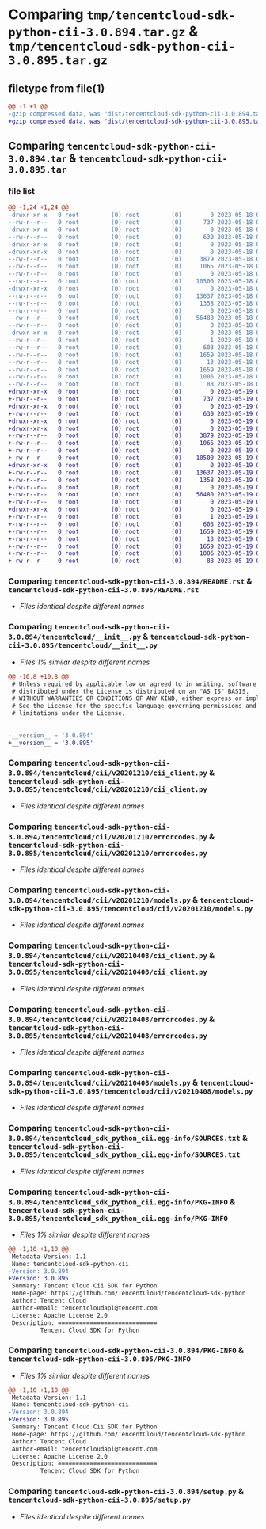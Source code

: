 # Comparing `tmp/tencentcloud-sdk-python-cii-3.0.894.tar.gz` & `tmp/tencentcloud-sdk-python-cii-3.0.895.tar.gz`

## filetype from file(1)

```diff
@@ -1 +1 @@
-gzip compressed data, was "dist/tencentcloud-sdk-python-cii-3.0.894.tar", last modified: Thu May 18 00:20:44 2023, max compression
+gzip compressed data, was "dist/tencentcloud-sdk-python-cii-3.0.895.tar", last modified: Fri May 19 02:46:09 2023, max compression
```

## Comparing `tencentcloud-sdk-python-cii-3.0.894.tar` & `tencentcloud-sdk-python-cii-3.0.895.tar`

### file list

```diff
@@ -1,24 +1,24 @@
-drwxr-xr-x   0 root         (0) root         (0)        0 2023-05-18 00:20:44.000000 tencentcloud-sdk-python-cii-3.0.894/
--rw-r--r--   0 root         (0) root         (0)      737 2023-05-18 00:20:44.000000 tencentcloud-sdk-python-cii-3.0.894/README.rst
-drwxr-xr-x   0 root         (0) root         (0)        0 2023-05-18 00:20:44.000000 tencentcloud-sdk-python-cii-3.0.894/tencentcloud/
--rw-r--r--   0 root         (0) root         (0)      630 2023-05-18 00:20:44.000000 tencentcloud-sdk-python-cii-3.0.894/tencentcloud/__init__.py
-drwxr-xr-x   0 root         (0) root         (0)        0 2023-05-18 00:20:44.000000 tencentcloud-sdk-python-cii-3.0.894/tencentcloud/cii/
-drwxr-xr-x   0 root         (0) root         (0)        0 2023-05-18 00:20:44.000000 tencentcloud-sdk-python-cii-3.0.894/tencentcloud/cii/v20201210/
--rw-r--r--   0 root         (0) root         (0)     3879 2023-05-18 00:20:44.000000 tencentcloud-sdk-python-cii-3.0.894/tencentcloud/cii/v20201210/cii_client.py
--rw-r--r--   0 root         (0) root         (0)     1065 2023-05-18 00:20:44.000000 tencentcloud-sdk-python-cii-3.0.894/tencentcloud/cii/v20201210/errorcodes.py
--rw-r--r--   0 root         (0) root         (0)        0 2023-05-18 00:20:44.000000 tencentcloud-sdk-python-cii-3.0.894/tencentcloud/cii/v20201210/__init__.py
--rw-r--r--   0 root         (0) root         (0)    10500 2023-05-18 00:20:44.000000 tencentcloud-sdk-python-cii-3.0.894/tencentcloud/cii/v20201210/models.py
-drwxr-xr-x   0 root         (0) root         (0)        0 2023-05-18 00:20:44.000000 tencentcloud-sdk-python-cii-3.0.894/tencentcloud/cii/v20210408/
--rw-r--r--   0 root         (0) root         (0)    13637 2023-05-18 00:20:44.000000 tencentcloud-sdk-python-cii-3.0.894/tencentcloud/cii/v20210408/cii_client.py
--rw-r--r--   0 root         (0) root         (0)     1358 2023-05-18 00:20:44.000000 tencentcloud-sdk-python-cii-3.0.894/tencentcloud/cii/v20210408/errorcodes.py
--rw-r--r--   0 root         (0) root         (0)        0 2023-05-18 00:20:44.000000 tencentcloud-sdk-python-cii-3.0.894/tencentcloud/cii/v20210408/__init__.py
--rw-r--r--   0 root         (0) root         (0)    56480 2023-05-18 00:20:44.000000 tencentcloud-sdk-python-cii-3.0.894/tencentcloud/cii/v20210408/models.py
--rw-r--r--   0 root         (0) root         (0)        0 2023-05-18 00:20:44.000000 tencentcloud-sdk-python-cii-3.0.894/tencentcloud/cii/__init__.py
-drwxr-xr-x   0 root         (0) root         (0)        0 2023-05-18 00:20:44.000000 tencentcloud-sdk-python-cii-3.0.894/tencentcloud_sdk_python_cii.egg-info/
--rw-r--r--   0 root         (0) root         (0)        1 2023-05-18 00:20:44.000000 tencentcloud-sdk-python-cii-3.0.894/tencentcloud_sdk_python_cii.egg-info/dependency_links.txt
--rw-r--r--   0 root         (0) root         (0)      603 2023-05-18 00:20:44.000000 tencentcloud-sdk-python-cii-3.0.894/tencentcloud_sdk_python_cii.egg-info/SOURCES.txt
--rw-r--r--   0 root         (0) root         (0)     1659 2023-05-18 00:20:44.000000 tencentcloud-sdk-python-cii-3.0.894/tencentcloud_sdk_python_cii.egg-info/PKG-INFO
--rw-r--r--   0 root         (0) root         (0)       13 2023-05-18 00:20:44.000000 tencentcloud-sdk-python-cii-3.0.894/tencentcloud_sdk_python_cii.egg-info/top_level.txt
--rw-r--r--   0 root         (0) root         (0)     1659 2023-05-18 00:20:44.000000 tencentcloud-sdk-python-cii-3.0.894/PKG-INFO
--rw-r--r--   0 root         (0) root         (0)     1006 2023-05-18 00:20:44.000000 tencentcloud-sdk-python-cii-3.0.894/setup.py
--rw-r--r--   0 root         (0) root         (0)       88 2023-05-18 00:20:44.000000 tencentcloud-sdk-python-cii-3.0.894/setup.cfg
+drwxr-xr-x   0 root         (0) root         (0)        0 2023-05-19 02:46:09.000000 tencentcloud-sdk-python-cii-3.0.895/
+-rw-r--r--   0 root         (0) root         (0)      737 2023-05-19 02:46:09.000000 tencentcloud-sdk-python-cii-3.0.895/README.rst
+drwxr-xr-x   0 root         (0) root         (0)        0 2023-05-19 02:46:09.000000 tencentcloud-sdk-python-cii-3.0.895/tencentcloud/
+-rw-r--r--   0 root         (0) root         (0)      630 2023-05-19 02:46:09.000000 tencentcloud-sdk-python-cii-3.0.895/tencentcloud/__init__.py
+drwxr-xr-x   0 root         (0) root         (0)        0 2023-05-19 02:46:09.000000 tencentcloud-sdk-python-cii-3.0.895/tencentcloud/cii/
+drwxr-xr-x   0 root         (0) root         (0)        0 2023-05-19 02:46:09.000000 tencentcloud-sdk-python-cii-3.0.895/tencentcloud/cii/v20201210/
+-rw-r--r--   0 root         (0) root         (0)     3879 2023-05-19 02:46:09.000000 tencentcloud-sdk-python-cii-3.0.895/tencentcloud/cii/v20201210/cii_client.py
+-rw-r--r--   0 root         (0) root         (0)     1065 2023-05-19 02:46:09.000000 tencentcloud-sdk-python-cii-3.0.895/tencentcloud/cii/v20201210/errorcodes.py
+-rw-r--r--   0 root         (0) root         (0)        0 2023-05-19 02:46:09.000000 tencentcloud-sdk-python-cii-3.0.895/tencentcloud/cii/v20201210/__init__.py
+-rw-r--r--   0 root         (0) root         (0)    10500 2023-05-19 02:46:09.000000 tencentcloud-sdk-python-cii-3.0.895/tencentcloud/cii/v20201210/models.py
+drwxr-xr-x   0 root         (0) root         (0)        0 2023-05-19 02:46:09.000000 tencentcloud-sdk-python-cii-3.0.895/tencentcloud/cii/v20210408/
+-rw-r--r--   0 root         (0) root         (0)    13637 2023-05-19 02:46:09.000000 tencentcloud-sdk-python-cii-3.0.895/tencentcloud/cii/v20210408/cii_client.py
+-rw-r--r--   0 root         (0) root         (0)     1358 2023-05-19 02:46:09.000000 tencentcloud-sdk-python-cii-3.0.895/tencentcloud/cii/v20210408/errorcodes.py
+-rw-r--r--   0 root         (0) root         (0)        0 2023-05-19 02:46:09.000000 tencentcloud-sdk-python-cii-3.0.895/tencentcloud/cii/v20210408/__init__.py
+-rw-r--r--   0 root         (0) root         (0)    56480 2023-05-19 02:46:09.000000 tencentcloud-sdk-python-cii-3.0.895/tencentcloud/cii/v20210408/models.py
+-rw-r--r--   0 root         (0) root         (0)        0 2023-05-19 02:46:09.000000 tencentcloud-sdk-python-cii-3.0.895/tencentcloud/cii/__init__.py
+drwxr-xr-x   0 root         (0) root         (0)        0 2023-05-19 02:46:09.000000 tencentcloud-sdk-python-cii-3.0.895/tencentcloud_sdk_python_cii.egg-info/
+-rw-r--r--   0 root         (0) root         (0)        1 2023-05-19 02:46:09.000000 tencentcloud-sdk-python-cii-3.0.895/tencentcloud_sdk_python_cii.egg-info/dependency_links.txt
+-rw-r--r--   0 root         (0) root         (0)      603 2023-05-19 02:46:09.000000 tencentcloud-sdk-python-cii-3.0.895/tencentcloud_sdk_python_cii.egg-info/SOURCES.txt
+-rw-r--r--   0 root         (0) root         (0)     1659 2023-05-19 02:46:09.000000 tencentcloud-sdk-python-cii-3.0.895/tencentcloud_sdk_python_cii.egg-info/PKG-INFO
+-rw-r--r--   0 root         (0) root         (0)       13 2023-05-19 02:46:09.000000 tencentcloud-sdk-python-cii-3.0.895/tencentcloud_sdk_python_cii.egg-info/top_level.txt
+-rw-r--r--   0 root         (0) root         (0)     1659 2023-05-19 02:46:09.000000 tencentcloud-sdk-python-cii-3.0.895/PKG-INFO
+-rw-r--r--   0 root         (0) root         (0)     1006 2023-05-19 02:46:09.000000 tencentcloud-sdk-python-cii-3.0.895/setup.py
+-rw-r--r--   0 root         (0) root         (0)       88 2023-05-19 02:46:09.000000 tencentcloud-sdk-python-cii-3.0.895/setup.cfg
```

### Comparing `tencentcloud-sdk-python-cii-3.0.894/README.rst` & `tencentcloud-sdk-python-cii-3.0.895/README.rst`

 * *Files identical despite different names*

### Comparing `tencentcloud-sdk-python-cii-3.0.894/tencentcloud/__init__.py` & `tencentcloud-sdk-python-cii-3.0.895/tencentcloud/__init__.py`

 * *Files 1% similar despite different names*

```diff
@@ -10,8 +10,8 @@
 # Unless required by applicable law or agreed to in writing, software
 # distributed under the License is distributed on an "AS IS" BASIS,
 # WITHOUT WARRANTIES OR CONDITIONS OF ANY KIND, either express or implied.
 # See the License for the specific language governing permissions and
 # limitations under the License.
 
 
-__version__ = '3.0.894'
+__version__ = '3.0.895'
```

### Comparing `tencentcloud-sdk-python-cii-3.0.894/tencentcloud/cii/v20201210/cii_client.py` & `tencentcloud-sdk-python-cii-3.0.895/tencentcloud/cii/v20201210/cii_client.py`

 * *Files identical despite different names*

### Comparing `tencentcloud-sdk-python-cii-3.0.894/tencentcloud/cii/v20201210/errorcodes.py` & `tencentcloud-sdk-python-cii-3.0.895/tencentcloud/cii/v20201210/errorcodes.py`

 * *Files identical despite different names*

### Comparing `tencentcloud-sdk-python-cii-3.0.894/tencentcloud/cii/v20201210/models.py` & `tencentcloud-sdk-python-cii-3.0.895/tencentcloud/cii/v20201210/models.py`

 * *Files identical despite different names*

### Comparing `tencentcloud-sdk-python-cii-3.0.894/tencentcloud/cii/v20210408/cii_client.py` & `tencentcloud-sdk-python-cii-3.0.895/tencentcloud/cii/v20210408/cii_client.py`

 * *Files identical despite different names*

### Comparing `tencentcloud-sdk-python-cii-3.0.894/tencentcloud/cii/v20210408/errorcodes.py` & `tencentcloud-sdk-python-cii-3.0.895/tencentcloud/cii/v20210408/errorcodes.py`

 * *Files identical despite different names*

### Comparing `tencentcloud-sdk-python-cii-3.0.894/tencentcloud/cii/v20210408/models.py` & `tencentcloud-sdk-python-cii-3.0.895/tencentcloud/cii/v20210408/models.py`

 * *Files identical despite different names*

### Comparing `tencentcloud-sdk-python-cii-3.0.894/tencentcloud_sdk_python_cii.egg-info/SOURCES.txt` & `tencentcloud-sdk-python-cii-3.0.895/tencentcloud_sdk_python_cii.egg-info/SOURCES.txt`

 * *Files identical despite different names*

### Comparing `tencentcloud-sdk-python-cii-3.0.894/tencentcloud_sdk_python_cii.egg-info/PKG-INFO` & `tencentcloud-sdk-python-cii-3.0.895/tencentcloud_sdk_python_cii.egg-info/PKG-INFO`

 * *Files 1% similar despite different names*

```diff
@@ -1,10 +1,10 @@
 Metadata-Version: 1.1
 Name: tencentcloud-sdk-python-cii
-Version: 3.0.894
+Version: 3.0.895
 Summary: Tencent Cloud Cii SDK for Python
 Home-page: https://github.com/TencentCloud/tencentcloud-sdk-python
 Author: Tencent Cloud
 Author-email: tencentcloudapi@tencent.com
 License: Apache License 2.0
 Description: ============================
         Tencent Cloud SDK for Python
```

### Comparing `tencentcloud-sdk-python-cii-3.0.894/PKG-INFO` & `tencentcloud-sdk-python-cii-3.0.895/PKG-INFO`

 * *Files 1% similar despite different names*

```diff
@@ -1,10 +1,10 @@
 Metadata-Version: 1.1
 Name: tencentcloud-sdk-python-cii
-Version: 3.0.894
+Version: 3.0.895
 Summary: Tencent Cloud Cii SDK for Python
 Home-page: https://github.com/TencentCloud/tencentcloud-sdk-python
 Author: Tencent Cloud
 Author-email: tencentcloudapi@tencent.com
 License: Apache License 2.0
 Description: ============================
         Tencent Cloud SDK for Python
```

### Comparing `tencentcloud-sdk-python-cii-3.0.894/setup.py` & `tencentcloud-sdk-python-cii-3.0.895/setup.py`

 * *Files identical despite different names*

